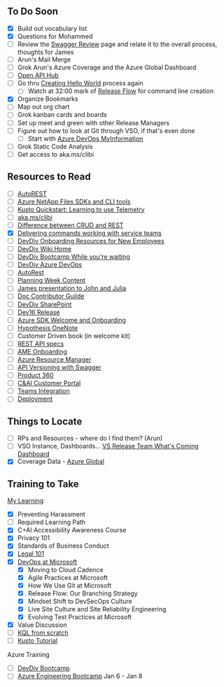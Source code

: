 ## To Do Soon
* [x] Build out vocabulary list
* [x] Questions for Mohammed
* [ ] Review the [Swagger Review](https://dev.azure.com/azure-sdk/internal/_wiki/wikis/internal.wiki/86/The-Swagger-review-process) page and relate it to the overall process, thoughts for James
* [ ] Arun's Mail Merge
* [ ] Grok Arun's Azure Coverage and the Azure Global Dashboard
* [ ] [Open API Hub](https://portal.azure-devex-tools.com/)
* [ ] Go thru [Creating Hello World](https://guides.github.com/activities/hello-world/) process again
  * [ ] Watch at 32:00 mark of [Release Flow](https://docs.microsoft.com/en-us/azure/devops/learn/devops-at-microsoft/release-flow) for command line creation
* [x] Organize Bookmarks
* [ ] Map out org chart
* [ ] Grok kanban cards and boards
* [ ] Set up meet and green with other Release Managers
* [ ] Figure out how to look at Git through VSO, if that's even done
  * [ ] Start with [Azure DevOps MyInformation](https://aex.dev.azure.com/me?mkt)
* [ ] Grok Static Code Analysis
* [ ] Get access to aka.ms/clibi
## Resources to Read
* [ ] [AutoREST](https://dzimchuk.net/generating-clients-for-your-apis-with-autorest/)
* [ ] [Azure NetApp Files SDKs and CLI tools](https://docs.microsoft.com/en-us/azure/azure-netapp-files/azure-netapp-files-sdk-cli)
* [ ] [Kusto Quickstart: Learning to use Telemetry](https://dev.azure.com/devdiv/DevDiv/_wiki/wikis/DevDiv.wiki/2522/Kusto-Quickstart-Learning-to-use-Telemetry)
* [ ] [aka.ms/clibi](aka.ms/clibi)
* [ ] [Difference between CRUD and REST](https://www.bmc.com/blogs/rest-vs-crud-whats-the-difference/)
* [x] [Delivering commands working with service teams](https://microsoft.sharepoint.com/:w:/t/AzureDevExSDKCLIPartners/ERCFmLcPTeNJjeJxlAwknJUBE6n40d09Ntyj1IrXR2VVZw?e=sGxyRi)
* [ ] [DevDiv Onboarding Resources for New Employees](https://dev.azure.com/devdiv/DevDiv/_wiki/wikis/DevDiv.wiki/2932/Onboarding-Resources-for-New-Employees)
* [ ] [DevDiv Wiki Home](https://dev.azure.com/devdiv/DevDiv/_wiki/wikis/DevDiv.wiki/524/DevDiv-Wiki-Home)
* [ ] [DevDiv Bootcamp While you're waiting](https://dev.azure.com/devdiv/DevDiv/_wiki/wikis/DevDiv.wiki/2521/DevDiv-Bootcamp)
* [ ] [DevDiv Azure DevOps](https://dev.azure.com/devdiv/DevDiv)
* [ ] [AutoRest](https://github.com/Azure/autorest/blob/master/README.md)
* [ ] [Planning Week Content](https://microsoft.sharepoint.com/teams/AzureManagementExperience/Shared%20Documents/Forms/AllItems.aspx?RootFolder=%2Fteams%2FAzureManagementExperience%2FShared%20Documents%2FPlanning%2FManganese&FolderCTID=0x012000E62656DB586484429ABE5A76794473AA)
* [ ] [James presentation to John and Julia](https://microsoft.sharepoint.com/:p:/t/DevDiv/EacWbAQm9DBHsnBbBye65_QBdcz08ts0Tqm2l7hLQv3wAQ?e=4%3AedZ2wx)
* [ ] [Doc Contributor Guilde](https://review.docs.microsoft.com/en-us/help/contribute/?branch=master)
* [ ] [DevDiv SharePoint](https://microsoft.sharepoint.com/teams/DevDiv/DevDivInternal/Forms/AllItems.aspx)
* [ ] [Dev16 Release](https://dev.azure.com/devdiv/DevDiv/_wiki/wikis/DevDiv.wiki/978/Dev16-Release)
* [ ] [Azure SDK Welcome and Onboarding](https://dev.azure.com/azure-sdk/internal/_wiki/wikis/internal.wiki/10/Welcome-and-Onboarding)
* [ ] [Hypothesis OneNote](https://microsoft.sharepoint.com/teams/AzureDeveloperExperiencesCustomerResearch/SiteAssets/Azure%20Developer%20Experiences%20Customer%20Research%20Notebook/)
* [ ] Customer Driven book (in welcome kit)
* [ ] [REST API specs](https://github.com/Azure/azure-rest-api-specs/tree/master/specification)
* [ ] [AME Onboarding](https://dev.azure.com/azure-sdk/internal/_wiki/wikis/internal.wiki/71/AME-onboard-home)
* [ ] [Azure Resource Manager](https://docs.microsoft.com/en-us/azure/azure-resource-manager/resource-group-overview)
* [ ] [API Versioning with Swagger](https://www.hakantuncer.com/2018/09/16/api-versioning-with-swagger-azure-api-management-services-and-asp-net-core-a-frictionless-devops-experience/)
* [ ] [Product 360](https://product360.msftcloudes.com/home)
* [ ] [C&AI Customer Portal](https://cecustomers.microsoftonline.com/)
* [ ] [Teams Integration](https://marketplace.visualstudio.com/items?itemName=ms-vsts.vss-services-teams)
* [ ] [Deployment](https://docs.microsoft.com/en-us/azure/devops/learn/devops-at-microsoft/achieving-no-downtime-versioned-service-updates)

## Things to Locate
* [ ] RPs and Resources - where do I find them? (Arun)
* [ ] VSO Instance, Dashboards...
[VS Release Team What's Coming Dashboard](https://devdiv.visualstudio.com/DevDiv/_dashboards/dashboard/231e8117-89da-4264-a405-41109ad1ebfa)
* [x] Coverage Data - [Azure Global](https://global.azure.com/)

## Training to Take
[My Learning](https://microsoft.sharepoint.com/sites/infopedia/pages/my-learning.aspx)
* [x] Preventing Harassment
* [ ] Required Learning Path
* [x] C+AI Accessibility Awareness Course
* [x] Privacy 101
* [x] Standards of Business Conduct
* [x] [Legal 101](https://learn.microsoft.com/activity/141371/Launch#/)
* [x] [DevOps at Microsoft](https://docs.microsoft.com/en-us/azure/devops/learn/devops-at-microsoft/index)
  * [x] Moving to Cloud Cadence
  * [x] Agile Practices at Microsoft
  * [x] How We Use Git at Microsoft
  * [x] Release Flow: Our Branching Strategy
  * [x] Mindset Shift to DevSecOps Culture
  * [x] Live Site Culture and Site Reliability Engineering
  * [x] Evolving Test Practices at Microsoft
* [x] Value Discussion
* [ ] [KQL from scratch](https://app.pluralsight.com/library/courses/kusto-query-language-kql-from-scratch/table-of-contents)
* [ ] [Kusto Tutorial](https://kusto.azurewebsites.net/docs/query/tutorial.html)

Azure Training
* [ ] [DevDiv Bootcamp](https://dev.azure.com/devdiv/DevDiv/_wiki/wikis/DevDiv.wiki/2521/DevDiv-Bootcamp)
* [ ] [Azure Engineering Bootcamp](https://microsoft.sharepoint.com/teams/WAG/Bootcamp/SitePages/Home.aspx) Jan 6 - Jan 8
